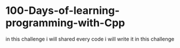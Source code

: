 # 100-Days-of-learning-programming-with-Cpp
in this challenge i will shared every code i will write it in this challenge
